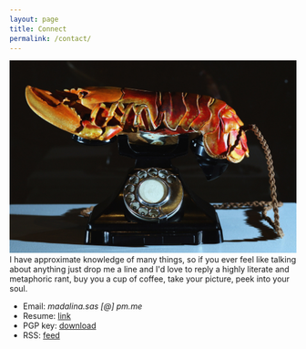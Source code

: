 ```yaml
---
layout: page
title: Connect
permalink: /contact/
---
```





<div class="col-1-of-2">
	<img src="/assets/img/phone.jpg">
</div>

<div class="col-1-of-2" markdown="1">
I have approximate knowledge of many things, so if you ever feel like talking about anything just drop me a line and I'd love to reply a highly literate and metaphoric rant, buy you a cup of coffee, take your picture, peek into your soul.

* Email: *madalina.sas [@] pm.me*
* Resume: [link](/assets/files/mis_cv.pdf)
* PGP key: [download](/assets/files/mis.asc)
* RSS: [feed](/feed.xml)
</div>